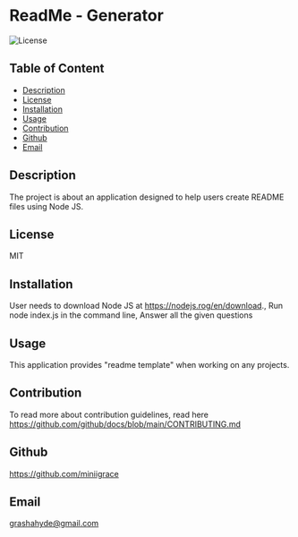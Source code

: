 
# ReadMe - Generator

![License](https://img.shields.io/badge/license-MIT-blue.svg)

## Table of Content

* [Description](#description)
* [License](#license)
* [Installation](#installation)
* [Usage](#usage)
* [Contribution](#contribution)
* [Github](#github)
* [Email](#email)


## Description
The project is about an application designed to help users create README files using Node JS.

## License
MIT

## Installation
User needs to download Node JS at https://nodejs.rog/en/download., Run node index.js in the command line, Answer all the given questions

## Usage
This application provides "readme template" when working on any projects.

## Contribution
To read more about contribution guidelines, read here https://github.com/github/docs/blob/main/CONTRIBUTING.md

## Github
https://github.com/miniigrace

## Email
grashahyde@gmail.com

